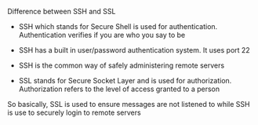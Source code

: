 Difference between SSH and SSL

- SSH which stands for Secure Shell is used for authentication. Authentication verifies if you are who you say to be
- SSH has a built in user/password authentication system. It uses port 22
- SSH is the common way of safely administering remote servers

- SSL stands for Secure Socket Layer and is used for authorization. Authorization refers to the level of access granted to a person

So basically,
SSL is used to ensure messages are not listened to while SSH is use to securely login to remote servers
